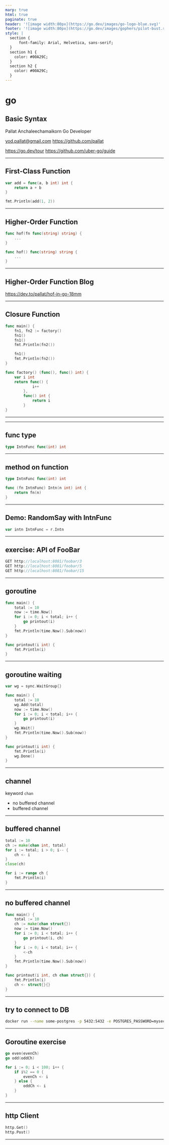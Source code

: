 ```yaml
---
marp: true
html: true
paginate: true
header: '![image width:80px](https://go.dev/images/go-logo-blue.svg)'
footer: '![image width:80px](https://go.dev/images/gophers/pilot-bust.svg)'
style: |
  section {
      font-family: Arial, Helvetica, sans-serif;
  }
  section h1 {
    color: #00A29C;
  }
  section h2 {
    color: #00A29C;
  }
---
```


# go

## Basic Syntax

Pallat Anchaleechamaikorn
Go Developer

yod.pallat@gmail.com
https://github.com/pallat

https://go.dev/tour
https://github.com/uber-go/guide

---

## First-Class Function

```go
var add = func(a, b int) int {
    return a + b
}

fmt.Println(add(1, 2))
```

---

## Higher-Order Function

```go
func hof(fn func(string) string) {
    ...
}

func hof() func(string) string {
    ...
}
```

---

## Higher-Order Function Blog

https://dev.to/pallat/hof-in-go-18mm

---

## Closure Function

```go
func main() {
    fn1, fn2 := factory()
    fn1()
    fn1()
    fmt.Println(fn2())

    fn1()
    fmt.Println(fn2())
}

func factory() (func(), func() int) {
    var i int
    return func() {
            i++
        },
        func() int {
            return i
        }
}
```

---

---

## func type

```go
type IntnFunc func(int) int
```

---

## method on function

```go
type IntnFunc func(int) int

func (fn IntnFunc) Intn(n int) int {
    return fn(n)
}
```

---

## Demo: RandomSay with IntnFunc

```go
var intn IntnFunc = r.Intn
```

---

## exercise: API of FooBar

```go
GET http://localhost:8081/foobar/3
GET http://localhost:8081/foobar/5
GET http://localhost:8081/foobar/15
```

---

## goroutine

```go
func main() {
    total := 10
    now := time.Now()
    for i := 0; i < total; i++ {
        go printout(i)
    }
    fmt.Println(time.Now().Sub(now))
}

func printout(i int) {
    fmt.Println(i)
}

```

---

## goroutine waiting

```go
var wg = sync.WaitGroup{}

func main() {
    total := 10
    wg.Add(total)
    now := time.Now()
    for i := 0; i < total; i++ {
        go printout(i)
    }
    wg.Wait()
    fmt.Println(time.Now().Sub(now))
}

func printout(i int) {
    fmt.Println(i)
    wg.Done()
}
```

---

## channel

keyword `chan`

- no buffered channel
- buffered channel

---

## buffered channel

```go
total := 10
ch := make(chan int, total)
for i := total; i > 0; i-- {
    ch <- i
}
close(ch)

for i := range ch {
    fmt.Println(i)
}
```

---

## no buffered channel

```go
func main() {
    total := 10
    ch := make(chan struct{})
    now := time.Now()
    for i := 0; i < total; i++ {
        go printout(i, ch)
    }
    for i := 0; i < total; i++ {
        <-ch
    }
    fmt.Println(time.Now().Sub(now))
}

func printout(i int, ch chan struct{}) {
    fmt.Println(i)
    ch <- struct{}{}
}
```

---

## try to connect to DB

```sh
docker run --name some-postgres -p 5432:5432 -e POSTGRES_PASSWORD=mysecretpassword -e POSTGRES_DB=myapp -d postgres
```

---

## Goroutine exercise

```go
go even(evenCh)
go odd(oddCh)

for i := 0; i < 100; i++ {
    if i%2 == 0 {
        evenCh <- i
    } else {
        oddCh <- i
    }
}
```

---

## http Client

```go
http.Get()
http.Post()
```

---
